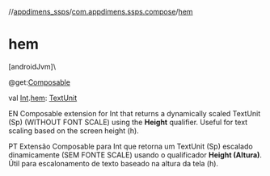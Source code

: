 //[appdimens_ssps](../../index.md)/[com.appdimens.ssps.compose](index.md)/[hem](hem.md)

# hem

[androidJvm]\

@get:[Composable](https://developer.android.com/reference/kotlin/androidx/compose/runtime/Composable.html)

val [Int](https://kotlinlang.org/api/core/kotlin-stdlib/kotlin/-int/index.html).[hem](hem.md): [TextUnit](https://developer.android.com/reference/kotlin/androidx/compose/ui/unit/TextUnit.html)

EN Composable extension for Int that returns a dynamically scaled TextUnit (Sp) (WITHOUT FONT SCALE) using the **Height** qualifier. Useful for text scaling based on the screen height (h).

PT Extensão Composable para Int que retorna um TextUnit (Sp) escalado dinamicamente (SEM FONTE SCALE) usando o qualificador **Height (Altura)**. Útil para escalonamento de texto baseado na altura da tela (h).